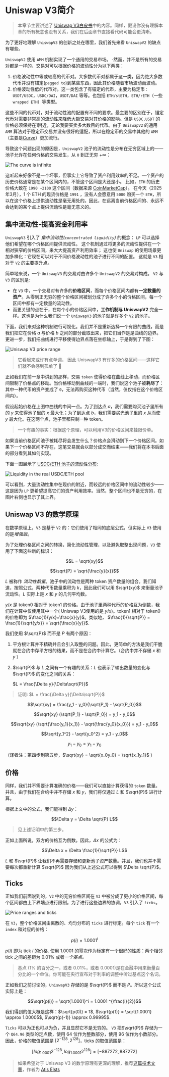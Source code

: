 
# Uniswap V3简介

> 本章节主要讲述了 [Uniswap V3白皮书](https://uniswap.org/whitepaper-v3.pdf)中的内容。同样，假设你没有理解本章的所有概念也没有关系，我们在后面章节直接看代码可能会更清晰。

为了更好地理解 `UniswapV3` 的创新之处在哪里，我们首先来看 `UniswapV2` 的缺点有哪些。

`UniswapV2` 使用 `AMM` 机制实现了一个通用的交易市场。 ·然而，并不是所有的交易对都是一样的，交易对可以根据价格的波动性分为以下两类：

1. 价格波动性中等或较高的代币对。大多数代币对都属于这一类，因为绝大多数代币并没有锚定(`pegged to`)到某些东西，因此其价格随着市场波动而波动。
2. 价格波动性低的代币对。这一类包含了有锚定的代币，主要为稳定币`：USDT/USDC`，`USDC/DAI`，`USDT/DAI` 等等。也包括 `ETH/stETH`，`ETH/rETH`（一些 `wrapped ETH`）等类型。

这些不同的代币对，对于流动性池的配置有不同的要求。最主要的区别在于，锚定代币对需要非常高的流动性来降低大额交易对其价格的影响。但是 `USDC,USDT` 的价格必须保持在1附近，无论我要买卖多大数目的代币。由于 `UniswapV2` 的通用 `AMM` 算法对于稳定币交易并没有很好的适配，所以在稳定币的交易中其他的 `AMM`（主要是[Curve](https://curve.fi)）更加流行。

导致这个问题出现的原因是，`UniswapV2` 池子的流动性是分布在无穷区域上的——池子允许在任何价格的交易发生，从 `0` 到正无穷 ${+ \infty}$：

![The curve is infinite](../images/milestone_0/curve_infinite.png)

这听起来好像不是一个坏事，但事实上它导致了资产利用效率的不足。一个资产的历史价格通常是在某个区间内的，不管这个区间是大还是小。
比如，`ETH` 的历史价格大致在 `1990 ~2100` 这个区间（数据来源 [CoinMarketCap](https://coinmarketcap.com/currencies/ethereum/)）。
在今天（2025年3月），1 个 ETH 的现货价格是 `1991` ，没有人会愿意用 `5000` 购买一个 `ETH`，所以在这个价格上提供流动性是毫无用处的。因此，在远离当前价格区间的、永远不会达到的某个点上提供流动性是毫无意义的。

## 集中流动性-提高资金利用率
`UniswapV3` 引入了 *集中流动性(`concentrated liquidity`)* 的概念：
`LP` 可以选择他们希望在哪个价格区间提供流动性。
这个机制通过将更多的流动性提供在一个相对狭窄的价格区间，来大大提高资产利用效率；
这也使 `Uniswap` 的使用场景更加多样化：它现在可以对于不同价格波动性的池子进行不同的配置。
这就是 `V3` 相对于 `V2` 的主要提升点。

简单地来说，一个 `UniswapV3` 的交易对由许多个 `UniswapV2` 的交易对构成。
`V2` 与 `V3` 的区别是:
- 在 `V3` 中，一个交易对有许多的**价格区间**，而每个价格区间内都有**一定数量的资产**。从零到正无穷的整个价格区间被划分成了许多个小的价格区间，每一个区间中都有一定数量的流动性。
- 而更关键的点在于，在每个小的价格区间中，**工作机制与 UniswapV2** 完全一样。这也是为什么我们说一个 `UniswapV3` 的池子就是许多个 `V2` 的池子。

下面，我们来对这种机制进行可视化。我们并不是重新选择一个有限的曲线，而是我们把它在价格 $a$ 与价格 $b$ 之间的部分截取出来，把它们当作是是曲线的边界。更进一步，我们把曲线进行平移使得边界点落在坐标轴上，于是得到了下图：

![Uniswap V3 price range](../images/milestone_0/curve_finite.png)

> 它看起来或许有点单调， 因此 UniswapV3 有许多的价格区间——这样它们就不会感到孤单了 🙂

正如我们在前一章中讲到的那样，交易 `token` 使得价格在曲线上移动，而价格区间限制了价格点的移动。当价格移动到曲线的一端时，我们说这个池子被**耗尽了**：其中一种代币的资产变成了 `0`，无法再购买这种代币（当然，仅仅指在这个价格区间内）。

假设起始价格在上图中曲线的中间一点。为了到达点 $a$，我们需要购买池子里所有的 $y$ 来使得池子里的 $x$ 最大化；为了到达点 $b$，我们需要买光池子里的 $x$ 从而使 $y$ 最大化。在这两个点，池子里都只剩一种 token。

> 一个有趣的事实：根据这个原理，可以利用V3的价格区间来挂限价单。

如果当前价格区间池子被耗尽将会发生什么？价格点会滑动到下一个价格区间。如果下一个价格区间不存在，这笔交易就会以部分成交而结束——我们将在本书后面的部分看到其如何实现。

下面一图展示了 [USDC/ETH 池子的流动性分布](https://info.uniswap.org/#/pools/0x8ad599c3a0ff1de082011efddc58f1908eb6e6d8):

![Liquidity in the real USDC/ETH pool](../images/milestone_0/usdceth_liquidity.png)

可以看到，大量流动性集中在现价的附近，而较远的价格区间中的流动性较少——
这是因为 `LP` 更希望提高它们的资产利用效率。当然，整个区间也不是无穷的，在图片右侧也显示了其上界。


## Uniswap V3 的数学原理

在数学原理上，`V3` 是基于 `V2` 的：它们使用了相同的底层公式，但实际上 `V3` 使用的是*增强版*。

为了处理价格区间之间的转换，简化流动性管理，以及避免取整出现问题，`V3` 使用了下面这些新的标识：

$$L = \sqrt{xy}$$

$$\sqrt{P} = \sqrt{\frac{y}{x}}$$

$L$ 被称作 *流动性数量*。池子中的流动性是两种 token 资产数量的组合。我们知道，按照公式，两种代币数量乘积为 $k$，因此我们可以用 $\sqrt{xy}$ 来衡量池子流动性。$L$ 实际上是 $x$ 和 $y$ 的几何平均数。

$y/x$ 是 token0 相对于 token1 的价格。由于池子里两种代币的价格互为倒数，我们在计算中仅使用其中一个( Uniswap V3使用的是 $y/x$)。token1 相对于 token0 的价格即为 $\frac{1}{y/x}=\frac{x}{y}$。类似地， $\frac{1}{\sqrt{P}} = \frac{1}{\sqrt{y/x}} = \sqrt{\frac{x}{y}}$.

我们使用 $\sqrt{P}$ 而不是 $P$ 有两个原因：

1. 平方根计算并不精确并且会引入取整的问题。因此，更简单的方法是我们干脆就在合约中存平方根的结果，而不是在合约中计算它。（合约中并不存储 $x$ 和 $y$ ）
2. $\sqrt{P}$ 与 $L$ 之间有一个有趣的关系：$L$ 也表示了输出数量的变化与 $\sqrt{P}$ 的变化之间的关系：

    $L = \frac{\Delta y}{\Delta\sqrt{P}}$

> 证明:
$L = \frac{\Delta y}{\Delta\sqrt{P}}$

$$\sqrt{xy} = \frac{y_1 - y_0}{\sqrt{P_1} - \sqrt{P_0}}$$

$$\sqrt{xy} (\sqrt{P_1} - \sqrt{P_0}) = y_1 - y_0$$

$$\sqrt{xy} (\sqrt{\frac{y_1}{x_1}} - \sqrt{\frac{y_0}{x_0}}) = y_1 - y_0$$

$$\sqrt{y_1^2} - \sqrt{y_0^2} = y_1 - y_0$$ 

$$y_1 - y_0 = y_1 - y_0$$

（译者注：第四步到第五步，$\sqrt{xy} = \sqrt{x_0y_0} = \sqrt{x_1y_1}$ ）

## 价格

同样，我们并不需要计算准确的价格——我们可以直接计算获得的 `token` 数量。并且，由于我们在合约中并不存储 $x$ 和 $y$，我们将仅通过 $L$ 和 $\sqrt{P}$ 进行计算。

根据上文中的公式，我们能得到 $\Delta y$：


$$\Delta y = \Delta \sqrt{P} L$$

> 见上述证明中的第三步。

正如上面所说，双方的价格互为倒数。因此，$\Delta x$ 的公式为：


$$\Delta x = \Delta \frac{1}{\sqrt{P}} L$$

$L$ 和 $\sqrt{P}$ 让我们不再需要存储和更新池子资产数量。并且，我们也并不需要每次都重新计算 $\sqrt{P}$ 因为我们从上述公式可以得到 $\Delta \sqrt{P}$。


## Ticks

正如我们前面说到的，`V2` 中的无穷价格区间在 `V3` 中被分成了更小的价格区间，每个区间都由上下界端点进行限制。为了进行这些边界的协调，`V3` 引入了 *`ticks`*。


![Price ranges and ticks](../images/milestone_0/ticks_and_ranges.png)

在 `V3`，整个价格区间由离散的、均匀分布的 `ticks` 进行标定。每个 `tick` 有一个 `index` 和对应的价格：

$$p(i) = 1.0001^i$$

$p(i)$ 即为 tick $i$ 的价格. 使用 1.0001 的幂次作为标定有一个很好的性质：两个相邻 tick 之间的差距为 0.01% 或者*一个基点。*

> 基点 (1% 的百分之一，或者 0.01%，或者 0.0001)是在金融中用来衡量百分比的一个单位。你可能在央行宣布对于利率的调整中听过基点这个名词。

正如我们之前讨论的，`UniswapV3` 存储的是 $\sqrt{P}$ 而不是 $P$。所以这个公式实际上是：


$$\sqrt{p(i)} = \sqrt{1.0001}^i = 1.0001 ^{\frac{i}{2}}$$

我们得到的值大概是这样：$\sqrt{p(0)} = 1$, $\sqrt{p(1)} = \sqrt{1.0001} \approx 1.00005$, $\sqrt{p(-1)} \approx 0.99995$.

`Ticks` 可以为正也可以为负，并且显然它不是无穷的。
`V3` 把$\sqrt{P}$ 存储为一个 `Q64.96` 类型的定点数，使用 64 位作为整数部分，使用 96 位作为小数部分。因此，价格的取值范围是 $[2^{-128}, 2^{128}]$，ticks 的取值范围是：


$$[log_{1.0001}2^{-128}, log_{1.0001}{2^{128}}] = [-887272, 887272]$$

> 如果希望对于 Uniswap V3 的数学原理有更深的理解，推荐[这篇技术文章](https://atiselsts.github.io/pdfs/uniswap-v3-liquidity-math.pdf)，作者为 [Atis Elsts](https://twitter.com/atiselsts)

